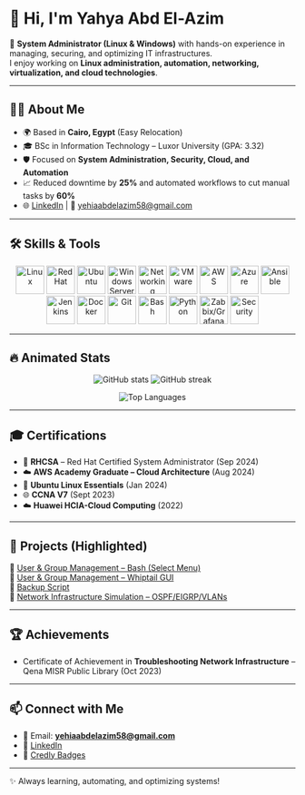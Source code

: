 # 👋 Hi, I'm Yahya Abd El-Azim

🚀 **System Administrator (Linux & Windows)** with hands-on experience in managing, securing, and optimizing IT infrastructures.  
I enjoy working on **Linux administration, automation, networking, virtualization, and cloud technologies**.  

---

## 🧑‍💻 About Me
- 🌍 Based in **Cairo, Egypt** (Easy Relocation)  
- 🎓 BSc in Information Technology – Luxor University (GPA: 3.32)  
- 🛡️ Focused on **System Administration, Security, Cloud, and Automation**  
- 📈 Reduced downtime by **25%** and automated workflows to cut manual tasks by **60%**  
- 🌐 [LinkedIn](https://linkedin.com/in/yahya-abd-el-azim) | 📧 yehiaabdelazim58@gmail.com  

---

## 🛠️ Skills & Tools  

<p align="center">
  <!-- Operating Systems -->
  <img src="https://cdn.jsdelivr.net/gh/devicons/devicon/icons/linux/linux-original.svg" width="50" height="50" alt="Linux"/>
  <img src="https://cdn.jsdelivr.net/gh/devicons/devicon/icons/redhat/redhat-original.svg" width="50" height="50" alt="RedHat"/>
  <img src="https://cdn.jsdelivr.net/gh/devicons/devicon/icons/ubuntu/ubuntu-plain.svg" width="50" height="50" alt="Ubuntu"/>
  <img src="https://cdn.jsdelivr.net/gh/devicons/devicon/icons/windows8/windows8-original.svg" width="50" height="50" alt="Windows Server"/>

  <!-- Networking -->
  <img src="https://img.icons8.com/external-flat-juicy-fish/60/external-network-coding-and-development-flat-flat-juicy-fish.png" width="50" height="50" alt="Networking"/>

  <!-- Virtualization & Cloud -->
  <img src="https://cdn.jsdelivr.net/gh/devicons/devicon/icons/vmware/vmware-original.svg" width="50" height="50" alt="VMware"/>
  <img src="https://cdn.jsdelivr.net/gh/devicons/devicon/icons/amazonwebservices/amazonwebservices-original.svg" width="50" height="50" alt="AWS"/>
  <img src="https://cdn.jsdelivr.net/gh/devicons/devicon/icons/azure/azure-original.svg" width="50" height="50" alt="Azure"/>

  <!-- DevOps & Automation -->
  <img src="https://cdn.jsdelivr.net/gh/devicons/devicon/icons/ansible/ansible-original.svg" width="50" height="50" alt="Ansible"/>
  <img src="https://cdn.jsdelivr.net/gh/devicons/devicon/icons/jenkins/jenkins-original.svg" width="50" height="50" alt="Jenkins"/>
  <img src="https://cdn.jsdelivr.net/gh/devicons/devicon/icons/docker/docker-original.svg" width="50" height="50" alt="Docker"/>
  <img src="https://cdn.jsdelivr.net/gh/devicons/devicon/icons/git/git-original.svg" width="50" height="50" alt="Git"/>
  <img src="https://cdn.jsdelivr.net/gh/devicons/devicon/icons/bash/bash-original.svg" width="50" height="50" alt="Bash"/>
  <img src="https://cdn.jsdelivr.net/gh/devicons/devicon/icons/python/python-original.svg" width="50" height="50" alt="Python"/>

  <!-- Monitoring & Security -->
  <img src="https://cdn.jsdelivr.net/gh/devicons/devicon/icons/grafana/grafana-original.svg" width="50" height="50" alt="Zabbix/Grafana"/>
  <img src="https://img.icons8.com/color/48/cyber-security.png" width="50" height="50" alt="Security"/>
</p>

---

## 🔥 Animated Stats  

<p align="center">
  <img src="https://github-readme-stats.vercel.app/api?username=Yahia58&show_icons=true&theme=tokyonight" alt="GitHub stats"/>
  <img src="https://github-readme-streak-stats.herokuapp.com/?user=Yahia58&theme=tokyonight" alt="GitHub streak"/>
</p>

<p align="center">
  <img src="https://github-readme-stats.vercel.app/api/top-langs/?username=Yahia58&layout=compact&theme=tokyonight" alt="Top Languages"/>
</p>

---

## 🎓 Certifications
- 🏅 **RHCSA** – Red Hat Certified System Administrator (Sep 2024)  
- ☁️ **AWS Academy Graduate – Cloud Architecture** (Aug 2024)  
- 🐧 **Ubuntu Linux Essentials** (Jan 2024)  
- 🌐 **CCNA V7** (Sept 2023)  
- ☁️ **Huawei HCIA-Cloud Computing** (2022)  

---

## 📂 Projects (Highlighted)

🔹 [User & Group Management – Bash (Select Menu)](https://github.com/Yahia58/User-and-group-Management-using-select)  
🔹 [User & Group Management – Whiptail GUI](https://github.com/Yahia58/User-and-group-Management-using-whiptail)  
🔹 [Backup Script](https://github.com/Yahia58/Backup-Script)  
🔹 [Network Infrastructure Simulation – OSPF/EIGRP/VLANs](https://github.com/Yahia58/Simulation-using-pkt)  

---

## 🏆 Achievements
- Certificate of Achievement in **Troubleshooting Network Infrastructure** – Qena MISR Public Library (Oct 2023)  

---

## 📫 Connect with Me
- 📧 Email: **yehiaabdelazim58@gmail.com**  
- 🔗 [LinkedIn](https://linkedin.com/in/yahya-abd-el-azim)  
- 🏅 [Credly Badges](https://www.credly.com/users/yehia-abdelazim)  

---
✨ Always learning, automating, and optimizing systems!
